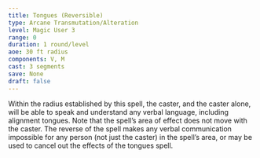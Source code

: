 ```yaml
---
title: Tongues (Reversible)
type: Arcane Transmutation/Alteration
level: Magic User 3
range: 0
duration: 1 round/level
aoe: 30 ft radius
components: V, M
cast: 3 segments
save: None
draft: false
---
```


Within the radius established by this spell, the caster, and the caster alone, will be able to speak and understand any verbal language, including alignment tongues. Note that the spell’s area of effect does not move with the caster. The reverse of the spell makes any verbal communication impossible for any person (not just the caster) in the spell’s area, or may be used to cancel out the effects of the tongues spell.
